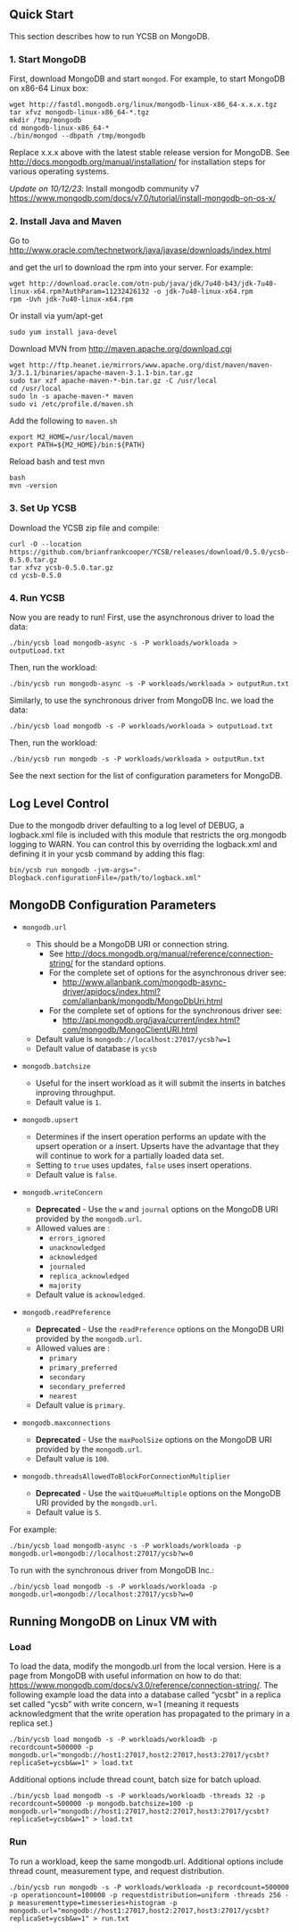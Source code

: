 <!--
Copyright (c) 2012 - 2016 YCSB contributors. All rights reserved.

Licensed under the Apache License, Version 2.0 (the "License"); you
may not use this file except in compliance with the License. You
may obtain a copy of the License at

http://www.apache.org/licenses/LICENSE-2.0

Unless required by applicable law or agreed to in writing, software
distributed under the License is distributed on an "AS IS" BASIS,
WITHOUT WARRANTIES OR CONDITIONS OF ANY KIND, either express or
implied. See the License for the specific language governing
permissions and limitations under the License. See accompanying
LICENSE file.
-->

## Quick Start

This section describes how to run YCSB on MongoDB. 

### 1. Start MongoDB

First, download MongoDB and start `mongod`. For example, to start MongoDB
on x86-64 Linux box:

    wget http://fastdl.mongodb.org/linux/mongodb-linux-x86_64-x.x.x.tgz
    tar xfvz mongodb-linux-x86_64-*.tgz
    mkdir /tmp/mongodb
    cd mongodb-linux-x86_64-*
    ./bin/mongod --dbpath /tmp/mongodb

Replace x.x.x above with the latest stable release version for MongoDB.
See http://docs.mongodb.org/manual/installation/ for installation steps for various operating systems.

*Update on 10/12/23*: Install mongodb community v7
https://www.mongodb.com/docs/v7.0/tutorial/install-mongodb-on-os-x/

### 2. Install Java and Maven

Go to http://www.oracle.com/technetwork/java/javase/downloads/index.html

and get the url to download the rpm into your server. For example:

    wget http://download.oracle.com/otn-pub/java/jdk/7u40-b43/jdk-7u40-linux-x64.rpm?AuthParam=11232426132 -o jdk-7u40-linux-x64.rpm
    rpm -Uvh jdk-7u40-linux-x64.rpm
    
Or install via yum/apt-get

    sudo yum install java-devel

Download MVN from http://maven.apache.org/download.cgi

    wget http://ftp.heanet.ie/mirrors/www.apache.org/dist/maven/maven-3/3.1.1/binaries/apache-maven-3.1.1-bin.tar.gz
    sudo tar xzf apache-maven-*-bin.tar.gz -C /usr/local
    cd /usr/local
    sudo ln -s apache-maven-* maven
    sudo vi /etc/profile.d/maven.sh

Add the following to `maven.sh`

    export M2_HOME=/usr/local/maven
    export PATH=${M2_HOME}/bin:${PATH}

Reload bash and test mvn

    bash
    mvn -version

### 3. Set Up YCSB

Download the YCSB zip file and compile:

    curl -O --location https://github.com/brianfrankcooper/YCSB/releases/download/0.5.0/ycsb-0.5.0.tar.gz
    tar xfvz ycsb-0.5.0.tar.gz
    cd ycsb-0.5.0

### 4. Run YCSB

Now you are ready to run! First, use the asynchronous driver to load the data:

    ./bin/ycsb load mongodb-async -s -P workloads/workloada > outputLoad.txt

Then, run the workload:

    ./bin/ycsb run mongodb-async -s -P workloads/workloada > outputRun.txt
    
Similarly, to use the synchronous driver from MongoDB Inc. we load the data: 

    ./bin/ycsb load mongodb -s -P workloads/workloada > outputLoad.txt

Then, run the workload:

    ./bin/ycsb run mongodb -s -P workloads/workloada > outputRun.txt
    
See the next section for the list of configuration parameters for MongoDB.

## Log Level Control
Due to the mongodb driver defaulting to a log level of DEBUG, a logback.xml file is included with this module that restricts the org.mongodb logging to WARN. You can control this by overriding the logback.xml and defining it in your ycsb command by adding this flag:

```
bin/ycsb run mongodb -jvm-args="-Dlogback.configurationFile=/path/to/logback.xml"
```

## MongoDB Configuration Parameters

- `mongodb.url`
  - This should be a MongoDB URI or connection string. 
    - See http://docs.mongodb.org/manual/reference/connection-string/ for the standard options.
    - For the complete set of options for the asynchronous driver see: 
      - http://www.allanbank.com/mongodb-async-driver/apidocs/index.html?com/allanbank/mongodb/MongoDbUri.html
    - For the complete set of options for the synchronous driver see:
      - http://api.mongodb.org/java/current/index.html?com/mongodb/MongoClientURI.html
  - Default value is `mongodb://localhost:27017/ycsb?w=1`
  - Default value of database is `ycsb`

- `mongodb.batchsize`
  - Useful for the insert workload as it will submit the inserts in batches inproving throughput.
  - Default value is `1`.

- `mongodb.upsert`
  - Determines if the insert operation performs an update with the upsert operation or a insert. 
    Upserts have the advantage that they will continue to work for a partially loaded data set.
  - Setting to `true` uses updates, `false` uses insert operations.
  - Default value is `false`.

- `mongodb.writeConcern`
  - **Deprecated** - Use the `w` and `journal` options on the MongoDB URI provided by the `mongodb.url`.
  - Allowed values are :
    - `errors_ignored`
    - `unacknowledged`
    - `acknowledged`
    - `journaled`
    - `replica_acknowledged`
    - `majority`
  - Default value is `acknowledged`.
 
- `mongodb.readPreference`
  - **Deprecated** - Use the `readPreference` options on the MongoDB URI provided by the `mongodb.url`.
  - Allowed values are :
    - `primary`
    - `primary_preferred`
    - `secondary`
    - `secondary_preferred`
    - `nearest`
  - Default value is `primary`.
 
- `mongodb.maxconnections`
  - **Deprecated** - Use the `maxPoolSize` options on the MongoDB URI provided by the `mongodb.url`.
  - Default value is `100`.

- `mongodb.threadsAllowedToBlockForConnectionMultiplier`
  - **Deprecated** - Use the `waitQueueMultiple` options on the MongoDB URI provided by the `mongodb.url`.
  - Default value is `5`.

For example:

    ./bin/ycsb load mongodb-async -s -P workloads/workloada -p mongodb.url=mongodb://localhost:27017/ycsb?w=0

To run with the synchronous driver from MongoDB Inc.:

    ./bin/ycsb load mongodb -s -P workloads/workloada -p mongodb.url=mongodb://localhost:27017/ycsb?w=0


## Running MongoDB on Linux VM with 

### Load
To load the data, modify the mongodb.url from the local version. Here is a page from MongoDB with useful information on how to do that: https://www.mongodb.com/docs/v3.0/reference/connection-string/. 
The following example load the data into a database called “ycsbt” in a replica set called “ycsb” with write concern, w=1 (meaning it requests acknowledgment that the write operation has propagated to the primary in a replica set.) 

    ./bin/ycsb load mongodb -s -P workloads/workloadb -p recordcount=500000 -p mongodb.url="mongodb://host1:27017,host2:27017,host3:27017/ycsbt?replicaSet=ycsb&w=1" > load.txt

Additional options include thread count, batch size for batch upload.

    ./bin/ycsb load mongodb -s -P workloads/workloadb -threads 32 -p recordcount=500000 -p mongodb.batchsize=100 -p mongodb.url="mongodb://host1:27017,host2:27017,host3:27017/ycsbt?replicaSet=ycsb&w=1" > load.txt

### Run
To run a workload, keep the same mongodb.url. Additional options include thread count, measurement type, and request distribution. 

    ./bin/ycsb run mongodb -s -P workloads/workloada -p recordcount=500000 -p operationcount=100000 -p requestdistribution=uniform -threads 256 -p measurementtype=timesseries+histogram -p mongodb.url="mongodb://host1:27017,host2:27017,host3:27017/ycsbt?replicaSet=ycsb&w=1" > run.txt
